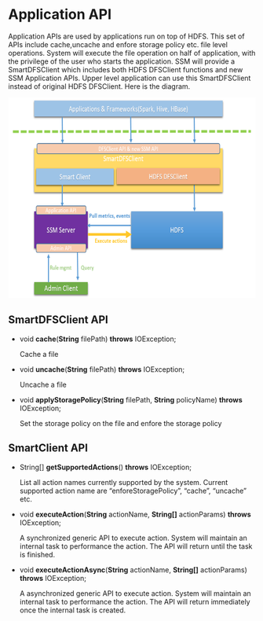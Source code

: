 Application API
===============

Application APIs are used by applications run on top of HDFS. This set
of APIs include cache,uncache and enfore storage policy etc. file level operations. System will
execute the file operation on half of application, with the privilege of
the user who starts the application. SSM will provide a SmartDFSClient
which includes both HDFS DFSClient functions and new SSM Application
APIs. Upper level application can use this SmartDFSClient instead of
original HDFS DFSClient. Here is the diagram.

<img src="./img/api.png" width="554" height="408" />

SmartDFSClient API
------------
  
* void **cache**(**String** filePath) **throws** IOException;

  Cache a file

* void **uncache**(**String** filePath) **throws** IOException;

  Uncache a file
* void **applyStoragePolicy**(**String** filePath, **String** policyName) **throws** IOException;

  Set the storage policy on the file and enfore the storage policy

SmartClient API
------------

* String\[\] **getSupportedActions**() **throws** IOException;

  List all action names currently supported by the system. Current supported action name are “enforeStoragePolicy”, “cache”, “uncache” etc.

* void **executeAction**(**String** actionName, **String\[\]** actionParams) **throws** IOException;

  A synchronized generic API to execute action. System will maintain an internal task to performance the action. The API will return until the task is finished.
  
* void **executeActionAsync**(**String** actionName, **String\[\]** actionParams) **throws** IOException;

  A asynchronized generic API to execute action. System will maintain an internal task to performance the action. The API will return immediately once the internal task is created.

